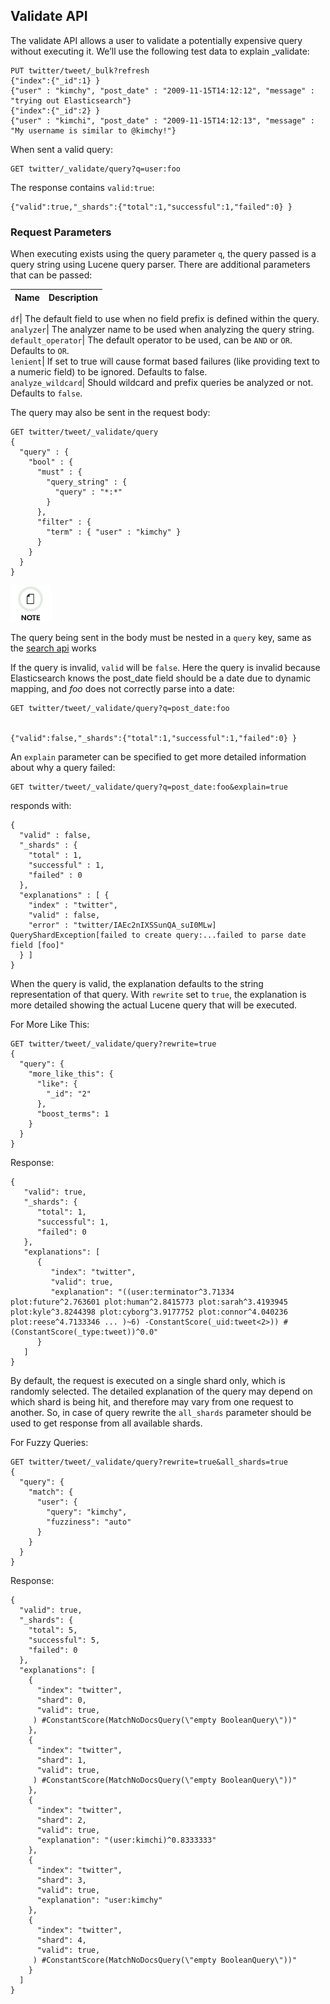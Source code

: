 ## Validate API

The validate API allows a user to validate a potentially expensive query without executing it. We’ll use the following test data to explain _validate:
    
    
    PUT twitter/tweet/_bulk?refresh
    {"index":{"_id":1} }
    {"user" : "kimchy", "post_date" : "2009-11-15T14:12:12", "message" : "trying out Elasticsearch"}
    {"index":{"_id":2} }
    {"user" : "kimchi", "post_date" : "2009-11-15T14:12:13", "message" : "My username is similar to @kimchy!"}

When sent a valid query:
    
    
    GET twitter/_validate/query?q=user:foo

The response contains `valid:true`:
    
    
    {"valid":true,"_shards":{"total":1,"successful":1,"failed":0} }

### Request Parameters

When executing exists using the query parameter `q`, the query passed is a query string using Lucene query parser. There are additional parameters that can be passed:

Name | Description  
---|---  
  
`df`| The default field to use when no field prefix is defined within the query.    
`analyzer`| The analyzer name to be used when analyzing the query string.    
`default_operator`| The default operator to be used, can be `AND` or `OR`. Defaults to `OR`.    
`lenient`| If set to true will cause format based failures (like providing text to a numeric field) to be ignored. Defaults to false.    
`analyze_wildcard`| Should wildcard and prefix queries be analyzed or not. Defaults to `false`.  
  
The query may also be sent in the request body:
    
    
    GET twitter/tweet/_validate/query
    {
      "query" : {
        "bool" : {
          "must" : {
            "query_string" : {
              "query" : "*:*"
            }
          },
          "filter" : {
            "term" : { "user" : "kimchy" }
          }
        }
      }
    }

![Note](images/icons/note.png)

The query being sent in the body must be nested in a `query` key, same as the [search api](search-search.html) works

If the query is invalid, `valid` will be `false`. Here the query is invalid because Elasticsearch knows the post_date field should be a date due to dynamic mapping, and _foo_ does not correctly parse into a date:
    
    
    GET twitter/tweet/_validate/query?q=post_date:foo
    
    
    {"valid":false,"_shards":{"total":1,"successful":1,"failed":0} }

An `explain` parameter can be specified to get more detailed information about why a query failed:
    
    
    GET twitter/tweet/_validate/query?q=post_date:foo&explain=true

responds with:
    
    
    {
      "valid" : false,
      "_shards" : {
        "total" : 1,
        "successful" : 1,
        "failed" : 0
      },
      "explanations" : [ {
        "index" : "twitter",
        "valid" : false,
        "error" : "twitter/IAEc2nIXSSunQA_suI0MLw] QueryShardException[failed to create query:...failed to parse date field [foo]"
      } ]
    }

When the query is valid, the explanation defaults to the string representation of that query. With `rewrite` set to `true`, the explanation is more detailed showing the actual Lucene query that will be executed.

For More Like This:
    
    
    GET twitter/tweet/_validate/query?rewrite=true
    {
      "query": {
        "more_like_this": {
          "like": {
            "_id": "2"
          },
          "boost_terms": 1
        }
      }
    }

Response:
    
    
    {
       "valid": true,
       "_shards": {
          "total": 1,
          "successful": 1,
          "failed": 0
       },
       "explanations": [
          {
             "index": "twitter",
             "valid": true,
             "explanation": "((user:terminator^3.71334 plot:future^2.763601 plot:human^2.8415773 plot:sarah^3.4193945 plot:kyle^3.8244398 plot:cyborg^3.9177752 plot:connor^4.040236 plot:reese^4.7133346 ... )~6) -ConstantScore(_uid:tweet<2>)) #(ConstantScore(_type:tweet))^0.0"
          }
       ]
    }

By default, the request is executed on a single shard only, which is randomly selected. The detailed explanation of the query may depend on which shard is being hit, and therefore may vary from one request to another. So, in case of query rewrite the `all_shards` parameter should be used to get response from all available shards.

For Fuzzy Queries:
    
    
    GET twitter/tweet/_validate/query?rewrite=true&all_shards=true
    {
      "query": {
        "match": {
          "user": {
            "query": "kimchy",
            "fuzziness": "auto"
          }
        }
      }
    }

Response:
    
    
    {
      "valid": true,
      "_shards": {
        "total": 5,
        "successful": 5,
        "failed": 0
      },
      "explanations": [
        {
          "index": "twitter",
          "shard": 0,
          "valid": true,
         ) #ConstantScore(MatchNoDocsQuery(\"empty BooleanQuery\"))"
        },
        {
          "index": "twitter",
          "shard": 1,
          "valid": true,
         ) #ConstantScore(MatchNoDocsQuery(\"empty BooleanQuery\"))"
        },
        {
          "index": "twitter",
          "shard": 2,
          "valid": true,
          "explanation": "(user:kimchi)^0.8333333"
        },
        {
          "index": "twitter",
          "shard": 3,
          "valid": true,
          "explanation": "user:kimchy"
        },
        {
          "index": "twitter",
          "shard": 4,
          "valid": true,
         ) #ConstantScore(MatchNoDocsQuery(\"empty BooleanQuery\"))"
        }
      ]
    }
